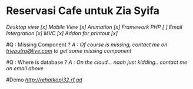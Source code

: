 # Reservasi Cafe untuk Zia Syifa
*Desktop view       [x]*
*Mobile View        [x]*
*Animation          [x]*
*Framework PHP      [ ]*
*Email Intergration [x]*
*MVC 							  [x]*
*Addon for printout [x]*

#Q : Missing Component ?
*A : Of course is missing, contact me on trieputra@live.com to get some missing component*

#Q : Where is database ?
*A	: On the cloud... naah just kidding.. contact me on email above*

#Demo
*http://rehatkopi32.rf.gd*
